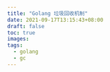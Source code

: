 ```yaml
---
title: "Golang 垃圾回收机制"
date: 2021-09-17T13:15:43+08:00
draft: false
toc: true
images:
tags: 
  - golang
  - gc
---
```



